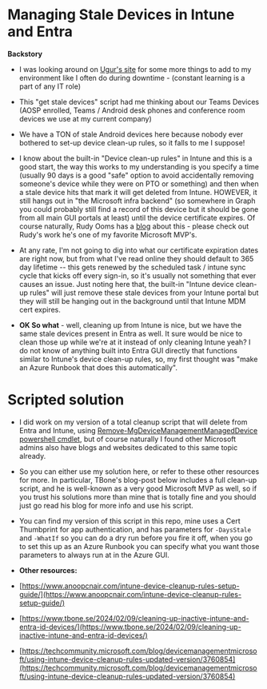 # Managing Stale Devices in Intune and Entra

**Backstory**

* I was looking around on [Ugur's site](https://www.intuneautomation.com/script/get-stale-intune-devices) for some more things to add to my environment like I often do during downtime - (constant learning is a part of any IT role)

* This "get stale devices" script had me thinking about our Teams Devices (AOSP enrolled, Teams / Android desk phones and conference room devices we use at my current company)
  
* We have a TON of stale Android devices here because nobody ever bothered to set-up device clean-up rules, so it falls to me I suppose!
  
* I know about the built-in "Device clean-up rules" in Intune and this is a good start, the way this works to my understanding is you specify a time (usually 90 days is a good "safe" option to avoid accidentally removing someone's device while they were on PTO or something) and then when a stale device hits that mark it will get deleted from Intune. HOWEVER, it still hangs out in "the Microsoft infra backend" (so somewhere in Graph you could probably still find a record of this device but it should be gone from all main GUI portals at least) until the device certificate expires. Of course naturally, Rudy Ooms has a [blog](https://call4cloud.nl/intune-mdm-device-certificate-expired-0x80190190/) about this - please check out Rudy's work he's one of my favorite Microsoft MVP's.
  
* At any rate, I'm not going to dig into what our certificate expiration dates are right now, but from what I've read online they should default to 365 day lifetime -- this gets renewed by the scheduled task / intune sync cycle that kicks off every sign-in, so it's usually not something that ever causes an issue. Just noting here that, the built-in "Intune device clean-up rules" will just remove these stale devices from your Intune portal but they will still be hanging out in the background until that Intune MDM cert expires.

* **OK So what** - well, cleaning up from Intune is nice, but we have the same stale devices present in Entra as well. It sure would be nice to clean those up while we're at it instead of only cleaning Intune yeah? I do not know of anything built into Entra GUI directly that functions similar to Intune's device clean-up rules, so, my first thought was "make an Azure Runbook that does this automatically".

# Scripted solution

* I did work on my version of a total cleanup script that will delete from Entra and Intune, using [Remove-MgDeviceManagementManagedDevice powershell cmdlet](https://learn.microsoft.com/en-us/powershell/module/microsoft.graph.devicemanagement/remove-mgdevicemanagementmanageddevice?view=graph-powershell-1.0), but of course naturally I found other Microsoft admins also have blogs and websites dedicated to this same topic already.
* So you can either use my solution here, or refer to these other resources for more. In particular, TBone's blog-post below includes a full clean-up script, and he is well-known as a very good Microsoft MVP as well, so if you trust his solutions more than mine that is totally fine and you should just go read his blog for more info and use his script.
* You can find my version of this script in this repo, mine uses a Cert Thumbprint for app authentication, and has parameters for `-DaysStale` and `-WhatIf` so you can do a dry run before you fire it off, when you go to set this up as an Azure Runbook you can specify what you want those parameters to always run at in the Azure GUI.

* **Other resources:**
* [https://www.anoopcnair.com/intune-device-cleanup-rules-setup-guide/](https://www.anoopcnair.com/intune-device-cleanup-rules-setup-guide/)
* [https://www.tbone.se/2024/02/09/cleaning-up-inactive-intune-and-entra-id-devices/](https://www.tbone.se/2024/02/09/cleaning-up-inactive-intune-and-entra-id-devices/)
* [https://techcommunity.microsoft.com/blog/devicemanagementmicrosoft/using-intune-device-cleanup-rules-updated-version/3760854](https://techcommunity.microsoft.com/blog/devicemanagementmicrosoft/using-intune-device-cleanup-rules-updated-version/3760854)
